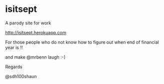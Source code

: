 isitsept
========

A parody site for work 

http://isitsept.herokuapp.com

For those people who do not know how to figure out when end of financial year is !! 

and make  @mrbenn laugh :-)

Regards

@sdh100shaun
